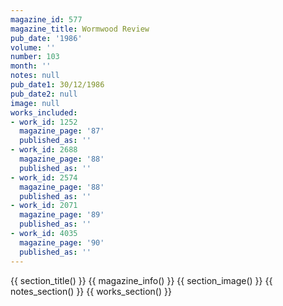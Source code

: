 ```yaml
---
magazine_id: 577
magazine_title: Wormwood Review
pub_date: '1986'
volume: ''
number: 103
month: ''
notes: null
pub_date1: 30/12/1986
pub_date2: null
image: null
works_included:
- work_id: 1252
  magazine_page: '87'
  published_as: ''
- work_id: 2688
  magazine_page: '88'
  published_as: ''
- work_id: 2574
  magazine_page: '88'
  published_as: ''
- work_id: 2071
  magazine_page: '89'
  published_as: ''
- work_id: 4035
  magazine_page: '90'
  published_as: ''
---
```


{{ section_title() }}
{{ magazine_info() }}
{{ section_image() }}
{{ notes_section() }}
{{ works_section() }}
